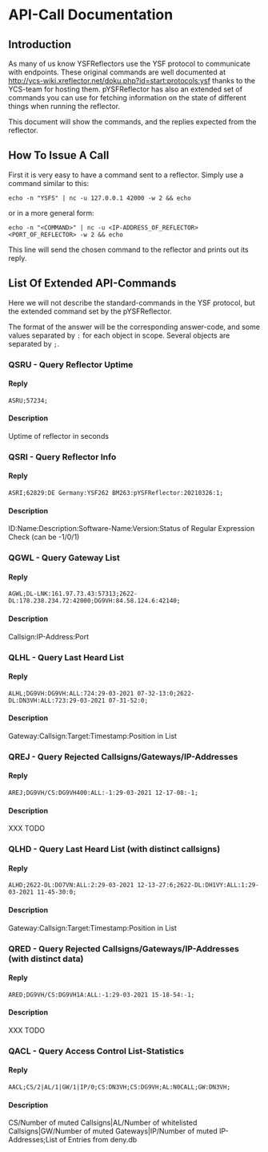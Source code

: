 # API-Call Documentation
## Introduction
As many of us know YSFReflectors use the YSF protocol to communicate with endpoints. These original commands are well 
documented at http://ycs-wiki.xreflector.net/doku.php?id=start:protocols:ysf  thanks to the YCS-team for hosting them.
pYSFReflector has also an extended set of commands you can use for fetching information on the state of different things 
when running the reflector.

This document will show the commands, and the replies expected from the reflector.

## How To Issue A Call
First it is very easy to have a command sent to a reflector. Simply use a command similar to this:

`echo -n "YSFS" | nc -u 127.0.0.1 42000 -w 2 && echo`

or in a more general form:

`echo -n "<COMMAND>" | nc -u <IP-ADDRESS_OF_REFLECTOR> <PORT_OF_REFLECTOR> -w 2 && echo`

This line will send the chosen command to the reflector and prints out its reply.

## List Of Extended API-Commands
Here we will not describe the standard-commands in the YSF protocol, but the extended command set by the pYSFReflector.

The format of the answer will be the corresponding answer-code, and some values separated by `:` for each object in scope. 
Several objects are separated by `;`.

### QSRU - Query Reflector Uptime
#### Reply
`ASRU;57234;`

#### Description
Uptime of reflector in seconds

### QSRI - Query Reflector Info
#### Reply
`ASRI;62829:DE Germany:YSF262 BM263:pYSFReflector:20210326:1;`

#### Description
ID:Name:Description:Software-Name:Version:Status of Regular Expression Check (can be -1/0/1)

### QGWL - Query Gateway List
#### Reply
`AGWL;DL-LNK:161.97.73.43:57313;2622-DL:178.238.234.72:42000;DG9VH:84.58.124.6:42140;`

#### Description
Callsign:IP-Address:Port

### QLHL - Query Last Heard List
#### Reply
`ALHL;DG9VH:DG9VH:ALL:724:29-03-2021 07-32-13:0;2622-DL:DN3VH:ALL:723:29-03-2021 07-31-52:0;`

#### Description
Gateway:Callsign:Target:Timestamp:Position in List

### QREJ - Query Rejected Callsigns/Gateways/IP-Addresses
#### Reply
`AREJ;DG9VH/CS:DG9VH400:ALL:-1:29-03-2021 12-17-08:-1;`

#### Description
XXX TODO

### QLHD - Query Last Heard List (with distinct callsigns)
#### Reply
`ALHD;2622-DL:DO7VN:ALL:2:29-03-2021 12-13-27:6;2622-DL:DH1VY:ALL:1:29-03-2021 11-45-30:0;`

#### Description
Gateway:Callsign:Target:Timestamp:Position in List

### QRED - Query Rejected Callsigns/Gateways/IP-Addresses (with distinct data)
#### Reply
`ARED;DG9VH/CS:DG9VH1A:ALL:-1:29-03-2021 15-18-54:-1;`

#### Description
XXX TODO

### QACL - Query Access Control List-Statistics
#### Reply
`AACL;CS/2|AL/1|GW/1|IP/0;CS:DN3VH;CS:DG9VH;AL:N0CALL;GW:DN3VH;`

#### Description
CS/Number of muted Callsigns|AL/Number of whitelisted Callsigns|GW/Number of muted Gateways|IP/Number of muted IP-Addresses;List of Entries from deny.db
